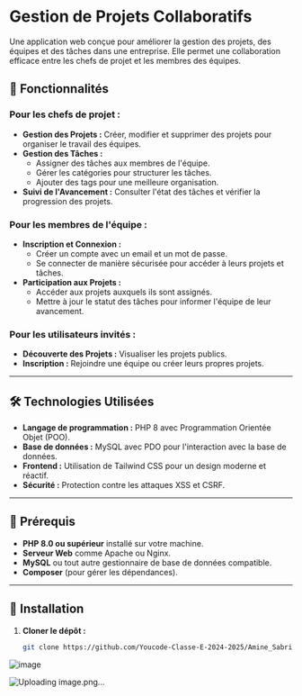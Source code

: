 # Gestion de Projets Collaboratifs

Une application web conçue pour améliorer la gestion des projets, des équipes et des tâches dans une entreprise. Elle permet une collaboration efficace entre les chefs de projet et les membres des équipes.

## 🚀 Fonctionnalités

### Pour les chefs de projet :
- **Gestion des Projets :** Créer, modifier et supprimer des projets pour organiser le travail des équipes.
- **Gestion des Tâches :**
  - Assigner des tâches aux membres de l'équipe.
  - Gérer les catégories pour structurer les tâches.
  - Ajouter des tags pour une meilleure organisation.
- **Suivi de l'Avancement :** Consulter l'état des tâches et vérifier la progression des projets.

### Pour les membres de l'équipe :
- **Inscription et Connexion :** 
  - Créer un compte avec un email et un mot de passe.
  - Se connecter de manière sécurisée pour accéder à leurs projets et tâches.
- **Participation aux Projets :**
  - Accéder aux projets auxquels ils sont assignés.
  - Mettre à jour le statut des tâches pour informer l'équipe de leur avancement.

### Pour les utilisateurs invités :
- **Découverte des Projets :** Visualiser les projets publics.
- **Inscription :** Rejoindre une équipe ou créer leurs propres projets.

---

## 🛠️ Technologies Utilisées

- **Langage de programmation :** PHP 8 avec Programmation Orientée Objet (POO).
- **Base de données :** MySQL avec PDO pour l'interaction avec la base de données.
- **Frontend :** Utilisation de Tailwind CSS pour un design moderne et réactif.
- **Sécurité :** Protection contre les attaques XSS et CSRF.

---

## 📖 Prérequis

- **PHP 8.0 ou supérieur** installé sur votre machine.
- **Serveur Web** comme Apache ou Nginx.
- **MySQL** ou tout autre gestionnaire de base de données compatible.
- **Composer** (pour gérer les dépendances).

---

## 📂 Installation

1. **Cloner le dépôt :**
   ```bash
   git clone https://github.com/Youcode-Classe-E-2024-2025/Amine_Sabri_Project
![image](https://github.com/user-attachments/assets/4de7e181-a99c-47c2-9c81-0a855b4f307a)

![Uploading image.png…](https://github.com/user-attachments/assets/d919dd3a-969e-411b-838c-31b1d17d5751)





   
